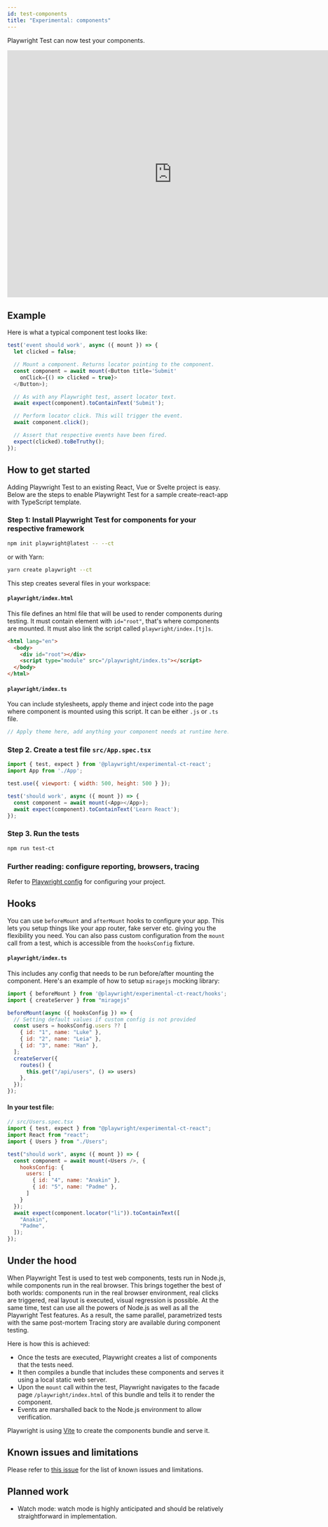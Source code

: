 ```yaml
---
id: test-components
title: "Experimental: components"
---
```


Playwright Test can now test your components.

<!-- TOC -->

<div className="embed-youtube">
  <iframe src="https://www.youtube.com/embed/y3YxX4sFJbM" title="YouTube video player" frameborder="0" allow="accelerometer; autoplay; clipboard-write; encrypted-media; gyroscope; picture-in-picture" width="750" height="563" allowfullscreen></iframe>
</div>


## Example

Here is what a typical component test looks like:

```js
test('event should work', async ({ mount }) => {
  let clicked = false;

  // Mount a component. Returns locator pointing to the component.
  const component = await mount(<Button title='Submit'
    onClick={() => clicked = true}>
  </Button>);

  // As with any Playwright test, assert locator text.
  await expect(component).toContainText('Submit');

  // Perform locator click. This will trigger the event.
  await component.click();

  // Assert that respective events have been fired.
  expect(clicked).toBeTruthy();
});
```

## How to get started

Adding Playwright Test to an existing React, Vue or Svelte project is easy. Below are the steps to enable Playwright Test for a sample create-react-app with TypeScript template.

### Step 1: Install Playwright Test for components for your respective framework

```sh
npm init playwright@latest -- --ct
```

or with Yarn:

```sh
yarn create playwright --ct
```

This step creates several files in your workspace:

#### `playwright/index.html`

This file defines an html file that will be used to render components during testing.
It must contain element with `id="root"`, that's where components are mounted. It must
also link the script called `playwright/index.[tj]s`.

```html
<html lang="en">
  <body>
    <div id="root"></div>
    <script type="module" src="/playwright/index.ts"></script>
  </body>
</html>
```

#### `playwright/index.ts`

You can include stylesheets, apply theme and inject code into the page where
component is mounted using this script. It can be either `.js` or `.ts` file.

```js
// Apply theme here, add anything your component needs at runtime here.
```

### Step 2. Create a test file `src/App.spec.tsx`

```js
import { test, expect } from '@playwright/experimental-ct-react';
import App from './App';

test.use({ viewport: { width: 500, height: 500 } });

test('should work', async ({ mount }) => {
  const component = await mount(<App></App>);
  await expect(component).toContainText('Learn React');
});
```

### Step 3. Run the tests

```sh
npm run test-ct
```

### Further reading: configure reporting, browsers, tracing

Refer to [Playwright config](./test-configuration.md) for configuring your project.

## Hooks

You can use `beforeMount` and `afterMount` hooks to configure your app. This lets you setup things like your app router, fake server etc. giving you the flexibility you need. You can also pass custom configuration from the `mount` call from a test, which is accessible from the `hooksConfig` fixture.

#### `playwright/index.ts`

This includes any config that needs to be run before/after mounting the component. Here's an example of how to setup `miragejs` mocking library:

```js
import { beforeMount } from '@playwright/experimental-ct-react/hooks';
import { createServer } from "miragejs"

beforeMount(async ({ hooksConfig }) => {
  // Setting default values if custom config is not provided
  const users = hooksConfig.users ?? [
    { id: "1", name: "Luke" },
    { id: "2", name: "Leia" },
    { id: "3", name: "Han" },
  ];
  createServer({
    routes() {
      this.get("/api/users", () => users)
    },
  });
});
```

#### In your test file:

```js
// src/Users.spec.tsx
import { test, expect } from "@playwright/experimental-ct-react";
import React from "react";
import { Users } from "./Users";

test("should work", async ({ mount }) => {
  const component = await mount(<Users />, {
    hooksConfig: {
      users: [
        { id: "4", name: "Anakin" },
        { id: "5", name: "Padme" },
      ]
    }
  });
  await expect(component.locator("li")).toContainText([
    "Anakin",
    "Padme",
  ]);
});
```

## Under the hood

When Playwright Test is used to test web components, tests run in Node.js, while components run in the real browser. This brings together the best of both worlds: components run in the real browser environment, real clicks are triggered, real layout is executed, visual regression is possible. At the same time, test can use all the powers of Node.js as well as all the Playwright Test features. As a result, the same parallel, parametrized tests with the same post-mortem Tracing story are available during component testing.

Here is how this is achieved:

- Once the tests are executed, Playwright creates a list of components that the tests need.
- It then compiles a bundle that includes these components and serves it using a local static web server.
- Upon the `mount` call within the test, Playwright navigates to the facade page `/playwright/index.html` of this bundle and tells it to render the component.
- Events are marshalled back to the Node.js environment to allow verification.

Playwright is using [Vite](https://vitejs.dev/) to create the components bundle and serve it.

## Known issues and limitations

Please refer to [this issue](https://github.com/microsoft/playwright/issues/14298) for the list of known issues and limitations.

## Planned work

- Watch mode: watch mode is highly anticipated and should be relatively straightforward in implementation.
